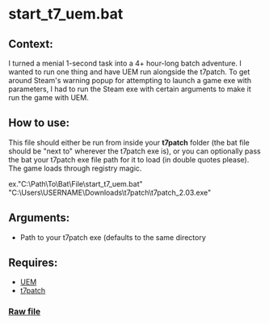 # start_t7_uem.bat

## Context: 
I turned a menial 1-second task into a 4+ hour-long batch adventure. I wanted to run one thing and have UEM run alongside the t7patch. 
To get around Steam's warning popup for attempting to launch a game exe with parameters, I had to run the Steam exe with certain arguments to make it run the game with UEM.

## How to use:
This file should either be run from inside your **t7patch** folder (the bat file should be "next to" wherever the t7patch exe is), or you can optionally pass the bat your t7patch exe file path for it to load (in double quotes please). 
The game loads through registry magic.

ex."C:\Path\To\Bat\File\start_t7_uem.bat" "C:\Users\USERNAME\Downloads\t7patch\t7patch_2.03.exe"

## Arguments:
- Path to your t7patch exe (defaults to the same directory

## Requires:
- [UEM](https://steamcommunity.com/sharedfiles/filedetails/?id=2942053577)
- [t7patch](https://github.com/shiversoftdev/t7patch)

### [Raw file](https://raw.githubusercontent.com/ToeKneeRED/Black-Ops-3-Misc-Scripts/main/bat/start_t7_uem.bat)
